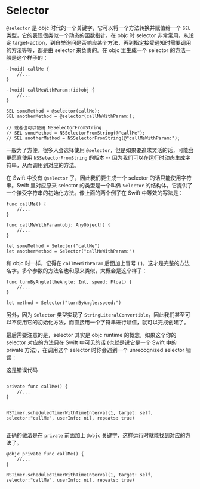 # Selector

`@selector` 是 objc 时代的一个关键字，它可以将一个方法转换并赋值给一个 `SEL` 类型，它的表现很类似一个动态的函数指针。在 objc 时 selector 非常常用，从设定 target-action，到自举询问是否响应某个方法，再到指定接受通知时需要调用的方法等等，都是由 selector 来负责的。在 objc 里生成一个 selector 的方法一般是这个样子的：

    -(void) callMe {
        //...
    }

    -(void) callMeWithParam:(id)obj {
        //...
    }

    SEL someMethod = @selector(callMe);
    SEL anotherMethod = @selector(callMeWithParam:);

    // 或者也可以使用 NSSelectorFromString
    // SEL someMethod = NSSelectorFromString(@"callMe");
    // SEL anotherMethod = NSSelectorFromString(@"callMeWithParam:");

一般为了方便，很多人会选择使用 `@selector`，但是如果要追求灵活的话，可能会更愿意使用 `NSSelectorFromString` 的版本 -- 因为我们可以在运行时动态生成字符串，从而调用到对应的方法。

在 Swift 中没有 `@selector` 了，因此我们要生成一个 selector 的话只能使用字符串。Swift 里对应原来 selector 的类型是一个叫做 `Selector` 的结构体，它提供了一个接受字符串的初始化方法。像上面的两个例子在 Swift 中等效的写法是：

    func callMe() {
        //...
    }

    func callMeWithParam(obj: AnyObject!) {
        //...
    }

    let someMethod = Selector("callMe")
    let anotherMethod = Selector("callMeWithParam:")

和 objc 时一样，记得在 `callMeWithParam` 后面加上冒号 (:)，这才是完整的方法名字。多个参数的方法名也和原来类似，大概会是这个样子：

    func turnByAngle(theAngle: Int, speed: Float) {
        //...
    }

    let method = Selector("turnByAngle:speed:")

另外，因为 `Selector` 类型实现了 `StringLiteralConvertible`，因此我们甚至可以不使用它的初始化方法，而直接用一个字符串进行赋值，就可以完成创建了。

最后需要注意的是，selector 其实是 objc runtime 的概念，如果这个你的 selector 对应的方法只在 Swift 中可见的话 (也就是说它是一个 Swift 中的 private 方法)，在调用这个 selector 时你会遇到一个 unrecognized selector 错误：

<div class="ui error message">
  <div class="header">
  <i class="fa fa-bug"></i>
    这是错误代码
  </div>
  <pre><code>
private func callMe() {
    //...
}

NSTimer.scheduledTimerWithTimeInterval(1, target: self, selector:"callMe", userInfo: nil, repeats: true)
    </code></pre>
</div>

正确的做法是在 `private` 前面加上 `@objc` 关键字，这样运行时就能找到对应的方法了。

    @objc private func callMe() {
        //...
    }
    
    NSTimer.scheduledTimerWithTimeInterval(1, target: self, selector:"callMe", userInfo: nil, repeats: true)





